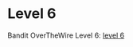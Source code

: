 # Level 6

Bandit OverTheWire Level 6: [level 6](https://overthewire.org/wargames/bandit/bandit6.html)


